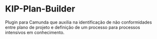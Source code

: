 # KIP-Plan-Builder
Plugin para Camunda que auxilia na identificação de não conformidades entre plano de projeto e definição de um processo 
para processos intensivos em conhecimento.
